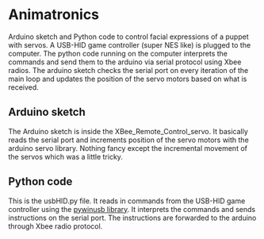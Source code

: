  
# Animatronics

Arduino sketch and Python code to control facial expressions of a puppet with servos. A USB-HID game controller (super NES like) is plugged to the computer. The python code running on the computer interprets the commands and send them to the arduino via serial protocol using Xbee radios. The arduino sketch checks the serial port on every iteration of the main loop and updates the position of the servo motors based on what is received.

## Arduino sketch
The Arduino sketch is inside the XBee_Remote_Control_servo. It basically reads the serial port and increments position of the servo motors with the arduino servo library. Nothing fancy except the incremental movement of the servos which was a little tricky.

## Python code
This is the usbHID.py file. It reads in commands from the USB-HID game controller using the [pywinusb library](https://pypi.python.org/pypi/pywinusb/#installation-instructions). It interprets the commands and sends instructions on the serial port. The instructions are forwarded to the arduino through Xbee radio protocol.
